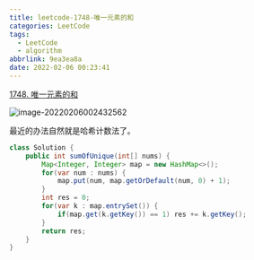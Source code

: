 ```yaml
---
title: leetcode-1748-唯一元素的和
categories: LeetCode
tags:
  - LeetCode
  - algorithm
abbrlink: 9ea3ea8a
date: 2022-02-06 00:23:41
---
```


[1748. 唯一元素的和](https://leetcode-cn.com/problems/sum-of-unique-elements/)

![image-20220206002432562](https://gitee.com/cao_ziqiang/img/raw/master/20220206002432.png)

最近的办法自然就是哈希计数法了。

```java
class Solution {
    public int sumOfUnique(int[] nums) {
        Map<Integer, Integer> map = new HashMap<>();
        for(var num : nums) {
            map.put(num, map.getOrDefault(num, 0) + 1);
        }
        int res = 0;
        for(var k : map.entrySet()) {
            if(map.get(k.getKey()) == 1) res += k.getKey();
        }
        return res;
    }
}
```


